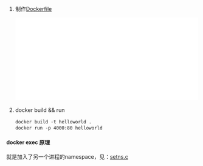 1. 制作[Dockerfile](../../demo/geektime07/Dockerfile)

   ![carbon](https://raw.githubusercontent.com/boatrainlsz/my-image-hosting/main/202203111444693.svg)

2. docker build && run
   ```shell
   docker build -t helloworld .
   docker run -p 4000:80 helloworld
   ```

#### docker exec 原理

就是加入了另一个进程的namespace，见：[setns.c](../../demo/geektime07/setns.c)

